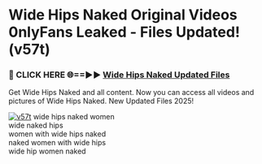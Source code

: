 # Wide Hips Naked Original Videos 0nlyFans Leaked - Files Updated! (v57t)

<h3>🔴 CLICK HERE 🌐==►► <a href="https://tinyurl.com/yckcrads" rel="nofollow">Wide Hips Naked Updated Files</a></h3>

Get Wide Hips Naked and all content. Now you can access all videos and pictures of Wide Hips Naked. New Updated Files 2025!

[![v57t](https://i.imgur.com/hpKpOFt.gif)](https://tinyurl.com/yckcrads)
wide hips naked women<br>
wide naked hips<br>
women with wide hips naked<br>
naked women with wide hips<br>
wide hip women naked